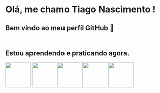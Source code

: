 # Olá, me chamo Tiago Nascimento ! 
## Bem vindo ao meu perfil GitHub 👋<br><br/>
## Estou aprendendo e praticando agora.

<img src="https://cdn.jsdelivr.net/gh/devicons/devicon/icons/amazonwebservices/amazonwebservices-original-wordmark.svg" width="80" height="80" />   <img src="https://cdn.jsdelivr.net/gh/devicons/devicon/icons/docker/docker-original-wordmark.svg" width="80" height="80" /><img src="https://cdn.jsdelivr.net/gh/devicons/devicon/icons/django/django-plain-wordmark.svg" width="80" height="80" /><img src="https://cdn.jsdelivr.net/gh/devicons/devicon/icons/mongodb/mongodb-original-wordmark.svg" width="80" height="80"  /><img src="https://cdn.jsdelivr.net/gh/devicons/devicon/icons/mysql/mysql-original-wordmark.svg" width="80" height="80" />
          
          
          
          
                

          

